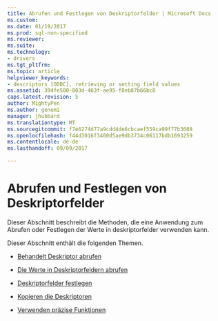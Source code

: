 ```yaml
---
title: Abrufen und Festlegen von Deskriptorfelder | Microsoft Docs
ms.custom: 
ms.date: 01/19/2017
ms.prod: sql-non-specified
ms.reviewer: 
ms.suite: 
ms.technology:
- drivers
ms.tgt_pltfrm: 
ms.topic: article
helpviewer_keywords:
- descriptors [ODBC], retrieving or setting field values
ms.assetid: 394fe500-803d-463f-ae95-f8eb87b66bc8
caps.latest.revision: 5
author: MightyPen
ms.author: genemi
manager: jhubbard
ms.translationtype: MT
ms.sourcegitcommit: f7e6274d77a9cdd4de6cbcaef559ca99f77b3608
ms.openlocfilehash: f44d3016f3460d5ae9db3734c06117bdb1693259
ms.contentlocale: de-de
ms.lasthandoff: 09/09/2017

---
```

# <a name="getting-and-setting-descriptor-fields"></a>Abrufen und Festlegen von Deskriptorfelder
Dieser Abschnitt beschreibt die Methoden, die eine Anwendung zum Abrufen oder Festlegen der Werte in deskriptorfelder verwenden kann.  
  
 Dieser Abschnitt enthält die folgenden Themen.  
  
-   [Behandelt Deskriptor abrufen](../../../odbc/reference/develop-app/obtaining-descriptor-handles.md)  
  
-   [Die Werte in Deskriptorfeldern abrufen](../../../odbc/reference/develop-app/retrieving-the-values-in-descriptor-fields.md)  
  
-   [Deskriptorfelder festlegen](../../../odbc/reference/develop-app/setting-descriptor-fields.md)  
  
-   [Kopieren die Deskriptoren](../../../odbc/reference/develop-app/copying-descriptors.md)  
  
-   [Verwenden präzise Funktionen](../../../odbc/reference/develop-app/using-concise-functions.md)
